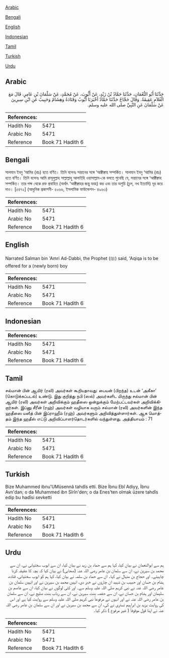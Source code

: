 [Arabic](#arabic)

[Bengali](#bengali)

[English](#english)

[Indonesian](#indonesian)

[Tamil](#tamil)

[Turkish](#turkish)

[Urdu](#urdu)

## Arabic


<div dir="rtl" lang="ar" style={{fontSize:'larger',backgroundColor:'#f8f9fa',padding:20}}>
حَدَّثَنَا أَبُو النُّعْمَانِ، حَدَّثَنَا حَمَّادُ بْنُ زَيْدٍ، عَنْ أَيُّوبَ، عَنْ مُحَمَّدٍ، عَنْ سَلْمَانَ بْنِ عَامِرٍ، قَالَ مَعَ الْغُلاَمِ عَقِيقَةٌ‏.‏ وَقَالَ حَجَّاجٌ حَدَّثَنَا حَمَّادٌ أَخْبَرَنَا أَيُّوبُ وَقَتَادَةُ وَهِشَامٌ وَحَبِيبٌ عَنِ ابْنِ سِيرِينَ عَنْ سَلْمَانَ عَنِ النَّبِيِّ صلى الله عليه وسلم‏.‏
</div>
<div style={{backgroundColor:'#f8f9fa',padding:20, marginBottom: 10}}><table> <thead> <tr> <th>References:</th> <th></th> </tr> </thead> <tbody><tr><td>Hadith No</td><td>5471</td></tr><tr><td>Arabic No</td><td>5471</td></tr><tr><td>Reference</td><td>Book 71 Hadith 6</td></tr></tbody></table></div>

## Bengali


<div dir="ltr" lang="bn" style={{fontSize:'larger',backgroundColor:'#f8f9fa',padding:20}}>
সালমান ইবনু ‘আমির (রাঃ) হতে বর্ণিত। তিনি বলেনঃ সন্তানের সঙ্গে ‘আক্বীক্বাহ সম্পর্কিত। সালমান ইবনু ‘আমির (রাঃ) হতে বর্ণিত। তিনি বলেনঃ আমি রাসূলুল্লাহ সাল্লাল্লাহু আলাইহি ওয়াসাল্লাম-কে বলতে শুনেছি যে, সন্তানের সঙ্গে ‘আক্বীক্বাহ সম্পর্কিত। তার পক্ষ থেকে রক্ত প্রবাহিত (অর্থাৎ ‘আক্বীক্বাহর জন্তু যবহ) কর এবং তার অশুচি (চুল, নখ ইত্যাদি) দূর করে দাও। [৫৪৭২] (আধুনিক প্রকাশনী- ৫০৬৬, ইসলামিক ফাউন্ডেশন- ৪৯৬৩)
</div>
<div style={{backgroundColor:'#f8f9fa',padding:20, marginBottom: 10}}><table> <thead> <tr> <th>References:</th> <th></th> </tr> </thead> <tbody><tr><td>Hadith No</td><td>5471</td></tr><tr><td>Arabic No</td><td>5471</td></tr><tr><td>Reference</td><td>Book 71 Hadith 6</td></tr></tbody></table></div>

## English


<div dir="ltr" lang="en" style={{fontSize:'larger',backgroundColor:'#f8f9fa',padding:20}}>
Narrated Salman bin 'Amri Ad-Dabbi, the Prophet (ﷺ) said, 'Aqiqa is to be offered for a (newly born) boy
</div>
<div style={{backgroundColor:'#f8f9fa',padding:20, marginBottom: 10}}><table> <thead> <tr> <th>References:</th> <th></th> </tr> </thead> <tbody><tr><td>Hadith No</td><td>5471</td></tr><tr><td>Arabic No</td><td>5471</td></tr><tr><td>Reference</td><td>Book 71 Hadith 6</td></tr></tbody></table></div>

## Indonesian


<div dir="ltr" lang="id" style={{fontSize:'larger',backgroundColor:'#f8f9fa',padding:20}}>

</div>
<div style={{backgroundColor:'#f8f9fa',padding:20, marginBottom: 10}}><table> <thead> <tr> <th>References:</th> <th></th> </tr> </thead> <tbody><tr><td>Hadith No</td><td>5471</td></tr><tr><td>Arabic No</td><td>5471</td></tr><tr><td>Reference</td><td>Book 71 Hadith 6</td></tr></tbody></table></div>

## Tamil


<div dir="ltr" lang="ta" style={{fontSize:'larger',backgroundColor:'#f8f9fa',padding:20}}>
சல்மான் பின் ஆமிர் (ரலி) அவர்கள் கூறியதாவது: பையன் (பிறந்த) உடன் ‘அகீகா’ (கொடுக்கப்படல்) உண்டு. இது குறித்து நபி (ஸல்) அவர்களிட மிருந்து சல்மான் பின் ஆமிர் (ரலி) அவர்கள் அறிவிக்கும் ஹதீஸை ஒன்றுக்கும் மேற்பட்டவர்கள் அறிவிக்கிறார்கள். இப்னு சீரீன் (ரஹ்) அவர்கள் வழியாக வரும் சல்மான் (ரலி) அவர்களின் இந்த ஹதீஸை யஸீத் பின் இப்ராஹீம் (ரஹ்) அவர்களும் அறிவித்துள்ளார்கள். ஆக மொத்தம் இந்த ஹதீஸ் எட்டு அறிவிப்பாளர்தொடர்களில் வந்துள்ளது. அத்தியாயம் : 71
</div>
<div style={{backgroundColor:'#f8f9fa',padding:20, marginBottom: 10}}><table> <thead> <tr> <th>References:</th> <th></th> </tr> </thead> <tbody><tr><td>Hadith No</td><td>5471</td></tr><tr><td>Arabic No</td><td>5471</td></tr><tr><td>Reference</td><td>Book 71 Hadith 6</td></tr></tbody></table></div>

## Turkish


<div dir="ltr" lang="tr" style={{fontSize:'larger',backgroundColor:'#f8f9fa',padding:20}}>
Bize Muhammed ibnu'UMüsennâ tahdîs etti. Bize İbnu Ebî Adiyy, İbnu Avn'dan; o da Muhammed ibn Sîrîn'den; o da Enes'ten olmak üzere tahdîs edip bu hadîsi sevketti
</div>
<div style={{backgroundColor:'#f8f9fa',padding:20, marginBottom: 10}}><table> <thead> <tr> <th>References:</th> <th></th> </tr> </thead> <tbody><tr><td>Hadith No</td><td>5471</td></tr><tr><td>Arabic No</td><td>5471</td></tr><tr><td>Reference</td><td>Book 71 Hadith 6</td></tr></tbody></table></div>

## Urdu


<div dir="rtl" lang="ur" style={{fontSize:'larger',backgroundColor:'#f8f9fa',padding:20}}>
ہم سے ابوالنعمان نے بیان کیا، کہا ہم سے حماد بن زید نے بیان کیا، ان سے ایوب سختیانی نے، ان سے محمد بن سیرین نے، ان سے سلمان بن عامر رضی اللہ عنہ (صحابی) نے بیان کیا کہ بچہ کا عقیقہ کرنا چاہیئے۔ اور حجاج بن منہال نے کہا۔ ان سے حماد بن سلمہ نے بیان کیا، کہا ہم کو ایوب سختیانی، قتادہ، ہشام بن حسان اور حبیب بن شہید ان چاروں نے خبر دی، انہیں محمد بن سیرین نے اور انہیں سلمان بن عامر رضی اللہ عنہ نے نبی کریم صلی اللہ علیہ وسلم سے۔ اور کئی لوگوں نے بیان کیا، ان سے عاصم بن سلیمان اور ہشام بن حسان نے، ان سے حفصہ بنت سیرین نے، ان سے رباب بنت صلیع نے، ان سے سلمان بن عامر رضی اللہ عنہ نے اور انہوں نے مرفوعاً نبی کریم صلی اللہ علیہ وسلم سے روایت کیا ہے اور اس کی روایت یزید بن ابراہیم تستری نے کی، ان سے محمد بن سیرین نے اور ان سے سلمان بن عامر رضی اللہ عنہ نے اپنا قول موقوفاً ( غیر مرفوع ) ذکر کیا۔
</div>
<div style={{backgroundColor:'#f8f9fa',padding:20, marginBottom: 10}}><table> <thead> <tr> <th>References:</th> <th></th> </tr> </thead> <tbody><tr><td>Hadith No</td><td>5471</td></tr><tr><td>Arabic No</td><td>5471</td></tr><tr><td>Reference</td><td>Book 71 Hadith 6</td></tr></tbody></table></div>